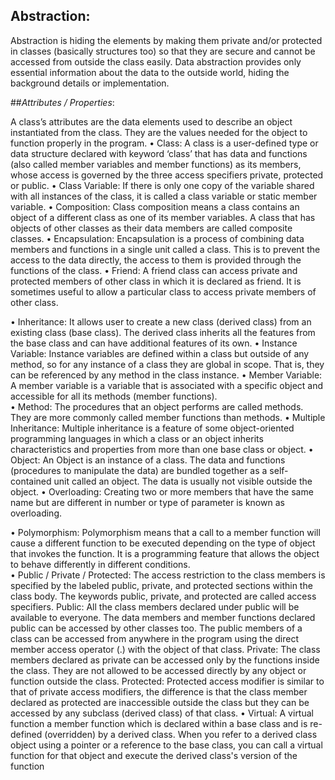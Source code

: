 ## Abstraction:

Abstraction is hiding the elements by making them private and/or protected in classes (basically structures too) so that they are secure and cannot be accessed from outside the class easily. Data abstraction provides only essential information about the data to the outside world, hiding the background details or implementation.

##*Attributes / Properties*:

A class’s attributes are the data elements used to describe an object instantiated from the class. They are the values needed for the object to function properly in the program.
•	Class:
A class is a user-defined type or data structure declared with keyword ‘class’ that has data and functions (also called member variables and member functions) as its members, whose access is governed by the three access specifiers private, protected or public.
•	Class Variable:
If there is only one copy of the variable shared with all instances of the class, it is called a class variable or static member variable. 
•	Composition:
Class composition means a class contains an object of a different class as one of its member variables. A class that has objects of other classes as their data members are called composite classes.
•	Encapsulation:
Encapsulation is a process of combining data members and functions in a single unit called a class. This is to prevent the access to the data directly, the access to them is provided through the functions of the class.
•	Friend:
A friend class can access private and protected members of other class in which it is declared as friend. It is sometimes useful to allow a particular class to access private members of other class.

•	Inheritance:
It allows user to create a new class (derived class) from an existing class (base class). The derived class inherits all the features from the base class and can have additional features of its own.
•	Instance Variable:
Instance variables are defined within a class but outside of any method, so for any instance of a class they are global in scope. That is, they can be referenced by any method in the class instance.
•	Member Variable:
A member variable is a variable that is associated with a specific object and accessible for all its methods (member functions).  
•	Method:
The procedures that an object performs are called methods. They are more commonly called member functions than methods.
•	Multiple Inheritance:
Multiple inheritance is a feature of some object-oriented programming languages in which a class or an object inherits characteristics and properties from more than one base class or object. 
•	Object:
An Object is an instance of a class. The data and functions (procedures to manipulate the data) are bundled together as a self-contained unit called an object. The data is usually not visible outside the object. 
•	Overloading:
Creating two or more members that have the same name but are different in number or type of parameter is known as overloading.


•	Polymorphism:
Polymorphism means that a call to a member function will cause a different function to be executed depending on the type of object that invokes the function. It is a programming feature that allows the object to behave differently in different conditions.  
•	Public / Private / Protected:
The access restriction to the class members is specified by the labeled public, private, and protected sections within the class body. The keywords public, private, and protected are called access specifiers.
Public: All the class members declared under public will be available to everyone. The data members and member functions declared public can be accessed by other classes too. The public members of a class can be accessed from anywhere in the program using the direct member access operator (.) with the object of that class.
Private: The class members declared as private can be accessed only by the functions inside the class. They are not allowed to be accessed directly by any object or function outside the class. 
Protected: Protected access modifier is similar to that of private access modifiers, the difference is that the class member declared as protected are inaccessible outside the class but they can be accessed by any subclass (derived class) of that class.
•	Virtual:
A virtual function a member function which is declared within a base class and is re-defined (overridden) by a derived class. When you refer to a derived class object using a pointer or a reference to the base class, you can call a virtual function for that object and execute the derived class's version of the function


